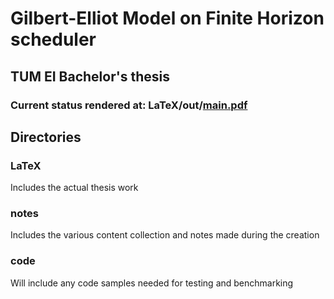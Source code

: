 Gilbert-Elliot Model on Finite Horizon scheduler
===
## TUM EI Bachelor's thesis
### Current status rendered at: LaTeX/out/[main.pdf](./LaTeX/out/main.pdf)

## Directories
### LaTeX
Includes the actual thesis work
### notes
Includes the various content collection and notes made during the creation
### code
Will include any code samples needed for testing and benchmarking
